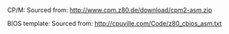CP/M:
Sourced from: http://www.cpm.z80.de/download/cpm2-asm.zip

BIOS template:
Sourced from: http://cpuville.com/Code/z80_cbios_asm.txt
